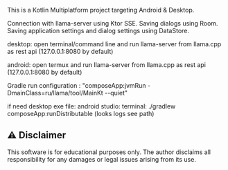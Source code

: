 This is a Kotlin Multiplatform project targeting Android & Desktop.

Connection with llama-server using Ktor SSE.
Saving dialogs using Room.
Saving application settings and dialog settings using DataStore.


desktop: open terminal/command line and run llama-server from llama.cpp as rest api (127.0.0.1:8080 by default)

android: open termux and run llama-server from llama.cpp as rest api (127.0.0.1:8080 by default)

Gradle run configuration : "composeApp:jvmRun -DmainClass=ru/llama/tool/MainKt --quiet"

if need desktop exe file: 
android studio: terminal: ./gradlew composeApp:runDistributable (looks logs see path)

## ⚠️ Disclaimer
This software is for educational purposes only. The author disclaims all responsibility 
for any damages or legal issues arising from its use.
